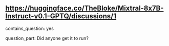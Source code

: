 ## https://huggingface.co/TheBloke/Mixtral-8x7B-Instruct-v0.1-GPTQ/discussions/1

contains_question: yes

question_part: Did anyone get it to run?